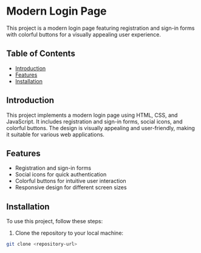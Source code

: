 # Modern Login Page

This project is a modern login page featuring registration and sign-in forms with colorful buttons for a visually appealing user experience.

## Table of Contents

- [Introduction](#introduction)
- [Features](#features)
- [Installation](#installation)

## Introduction

This project implements a modern login page using HTML, CSS, and JavaScript. It includes registration and sign-in forms, social icons, and colorful buttons. The design is visually appealing and user-friendly, making it suitable for various web applications.

## Features

- Registration and sign-in forms
- Social icons for quick authentication
- Colorful buttons for intuitive user interaction
- Responsive design for different screen sizes

## Installation

To use this project, follow these steps:

1. Clone the repository to your local machine:

```bash
git clone <repository-url>
